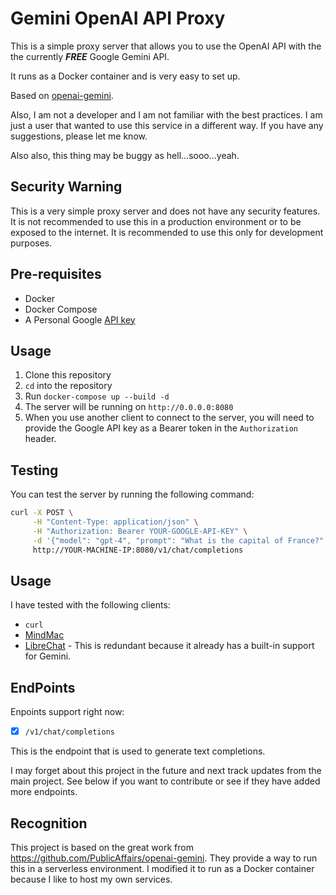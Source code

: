 # Gemini OpenAI API Proxy

This is a simple proxy server that allows you to use the OpenAI API with the the currently ***FREE*** Google Gemini API.

It runs as a Docker container and is very easy to set up.

Based on [openai-gemini](https://github.com/PublicAffairs/openai-gemini).

Also, I am not a developer and I am not familiar with the best practices. I am just a user that wanted to use this service in a different way. If you have any suggestions, please let me know. 

Also also, this thing may be buggy as hell...sooo...yeah.

## Security Warning

This is a very simple proxy server and does not have any security features. It is not recommended to use this in a production environment or to be exposed to the internet. It is recommended to use this only for development purposes.

## Pre-requisites

- Docker
- Docker Compose
- A Personal Google [API key](https://makersuite.google.com/app/apikey)

## Usage

1. Clone this repository
2. `cd` into the repository
3. Run `docker-compose up --build -d`
4. The server will be running on `http://0.0.0.0:8080`
5. When you use another client to connect to the server, you will need to provide the Google API key as a Bearer token in the `Authorization` header.

## Testing

You can test the server by running the following command:

```bash
curl -X POST \
     -H "Content-Type: application/json" \
     -H "Authorization: Bearer YOUR-GOOGLE-API-KEY" \
     -d '{"model": "gpt-4", "prompt": "What is the capital of France?", "temperature": 0.5, "max_tokens": 500}' \
     http://YOUR-MACHINE-IP:8080/v1/chat/completions
```

## Usage

I have tested with the following clients:

- `curl`
- [MindMac](https://mindmac.app/)
- [LibreChat](https://github.com/danny-avila/LibreChat) - This is redundant because it already has a built-in support for Gemini.
  

## EndPoints

Enpoints support right now:

- [x] `/v1/chat/completions` 

This is the endpoint that is used to generate text completions.

I may forget about this project in the future and next track updates from the main project. See below if you want to contribute or see if they have added more endpoints.

## Recognition

This project is based on the great work from https://github.com/PublicAffairs/openai-gemini. They provide a way to run this in a serverless environment. I modified it to run as a Docker container because I like to host my own services.